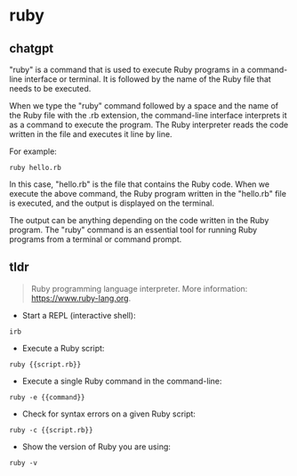 # ruby 
## chatgpt 
"ruby" is a command that is used to execute Ruby programs in a command-line interface or terminal. It is followed by the name of the Ruby file that needs to be executed.

When we type the "ruby" command followed by a space and the name of the Ruby file with the .rb extension, the command-line interface interprets it as a command to execute the program. The Ruby interpreter reads the code written in the file and executes it line by line.

For example:

```
ruby hello.rb
```

In this case, "hello.rb" is the file that contains the Ruby code. When we execute the above command, the Ruby program written in the "hello.rb" file is executed, and the output is displayed on the terminal.

The output can be anything depending on the code written in the Ruby program. The "ruby" command is an essential tool for running Ruby programs from a terminal or command prompt. 

## tldr 
 
> Ruby programming language interpreter.
> More information: <https://www.ruby-lang.org>.

- Start a REPL (interactive shell):

`irb`

- Execute a Ruby script:

`ruby {{script.rb}}`

- Execute a single Ruby command in the command-line:

`ruby -e {{command}}`

- Check for syntax errors on a given Ruby script:

`ruby -c {{script.rb}}`

- Show the version of Ruby you are using:

`ruby -v`
